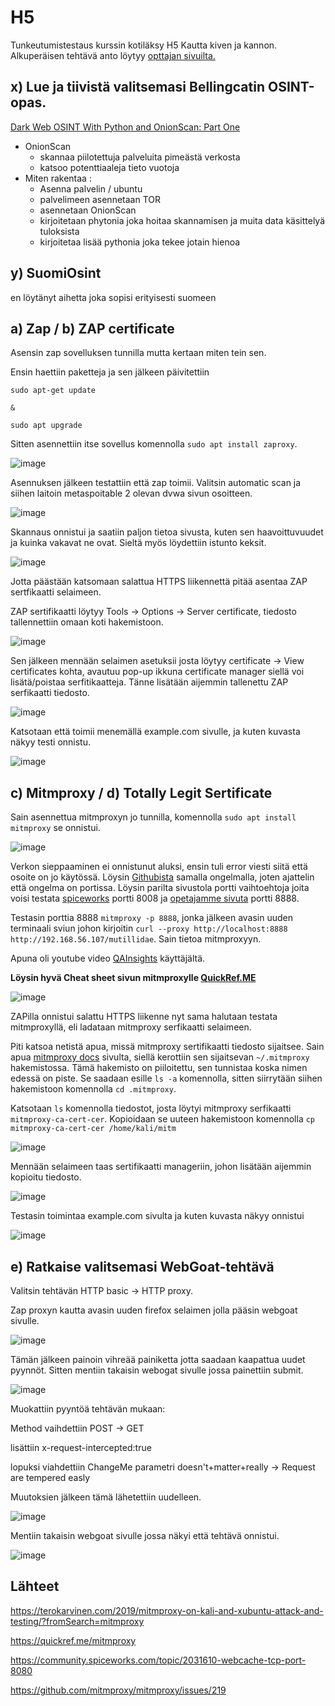 # H5

Tunkeutumistestaus kurssin kotiläksy H5 Kautta kiven ja kannon. Alkuperäisen tehtävä anto löytyy [opttajan sivuilta.](https://terokarvinen.com/2022/tunkeutumistestaus-ict4tn027-3010-syksylla-2022/#h5-kautta-kiven-ja-kannon)



## x) Lue ja tiivistä valitsemasi Bellingcatin OSINT-opas.

[Dark Web OSINT With Python and OnionScan: Part One](https://www.bellingcat.com/resources/2016/07/28/dark-web-osint-with-python-and-onionscan-part-one/)

 * OnionScan
   * skannaa piilotettuja palveluita pimeästä verkosta
   * katsoo potenttiaaleja tieto vuotoja
 * Miten rakentaa :
   * Asenna palvelin / ubuntu
   * palvelimeen asennetaan TOR
   * asennetaan OnionScan
   * kirjoitetaan phytonia joka hoitaa skannamisen ja muita data käsittelyä tuloksista
   * kirjoitetaa lisää pythonia joka tekee jotain hienoa 

## y) SuomiOsint

en löytänyt aihetta joka sopisi erityisesti suomeen

## a) Zap / b) ZAP certificate

Asensin zap sovelluksen tunnilla mutta kertaan miten tein sen.

Ensin haettiin paketteja ja sen jälkeen päivitettiin

```
sudo apt-get update

&

sudo apt upgrade

```
Sitten asennettiin itse sovellus komennolla `sudo apt install zaproxy`.

![image](https://user-images.githubusercontent.com/93308960/204091951-c0190b44-3d2a-4fea-9a90-e57774d04fb7.png)


Asennuksen jälkeen testattiin että zap toimii. Valitsin automatic scan ja siihen laitoin metaspoitable 2 olevan dvwa sivun osoitteen.

![image](https://user-images.githubusercontent.com/93308960/204102803-d9e26a93-cd6e-4446-8a9e-c63ddd74fb2b.png)


Skannaus onnistui ja saatiin paljon tietoa sivusta, kuten sen haavoittuvuudet ja kuinka vakavat ne ovat. Sieltä myös löydettiin istunto keksit.

![image](https://user-images.githubusercontent.com/93308960/204093507-ac7e091f-001a-471a-abf8-5220eb233ea4.png)


Jotta päästään katsomaan salattua HTTPS liikennettä pitää asentaa ZAP sertfikaatti selaimeen. 

ZAP sertifikaatti löytyy Tools -> Options -> Server certificate, tiedosto tallennettiin omaan koti hakemistoon.

![image](https://user-images.githubusercontent.com/93308960/205607743-c206d102-a609-47d3-b1d6-8c984f18cbe7.png)


Sen jälkeen mennään selaimen asetuksii josta löytyy certificate -> View certificates kohta, avautuu pop-up ikkuna certificate manager siellä voi lisätä/poistaa serfitikaatteja. Tänne lisätään aijemmin tallenettu ZAP serfikaatti tiedosto.


![image](https://user-images.githubusercontent.com/93308960/205607243-acc1dd83-4d0c-4a2d-9a26-8f9c2a20d1e7.png)

Katsotaan että toimii menemällä example.com sivulle, ja kuten kuvasta näkyy testi onnistu.

![image](https://user-images.githubusercontent.com/93308960/205606271-c1ddadb9-9ef0-44c2-97cc-847922d9c1c3.png)


## c) Mitmproxy / d) Totally Legit Sertificate


Sain asennettua mitmproxyn jo tunnilla, komennolla `sudo apt install mitmproxy` se onnistui.


![image](https://user-images.githubusercontent.com/93308960/204095537-f75bb684-f12f-4331-996a-a773fe972e71.png)


Verkon sieppaaminen ei onnistunut aluksi, ensin tuli error viesti siitä että osoite on jo käytössä. Löysin [Githubista](https://github.com/mitmproxy/mitmproxy/issues/219) samalla ongelmalla, joten ajattelin että ongelma on portissa. Löysin parilta sivustola portti vaihtoehtoja joita voisi testata [spiceworks](https://community.spiceworks.com/topic/2031610-webcache-tcp-port-8080) portti 8008 ja [opetajamme sivuta](https://terokarvinen.com/2019/mitmproxy-on-kali-and-xubuntu-attack-and-testing/?fromSearch=mitmproxy) portti 8888.

Testasin porttia 8888 `mitmproxy -p 8888`, jonka jälkeen avasin uuden terminaali sviun johon kirjoitin `curl --proxy http://localhost:8888 http://192.168.56.107/mutillidae`. Sain tietoa mitmproxyyn.

Apuna oli youtube video [QAInsights](https://www.youtube.com/watch?v=igcsLKDfssw) käyttäjältä.

**Löysin hyvä Cheat sheet sivun mitmproxylle [QuickRef.ME](https://quickref.me/mitmproxy)**

![image](https://user-images.githubusercontent.com/93308960/204105607-22d05c72-b8f9-46b4-acaa-1b15068ca194.png)


ZAPilla onnistui salattu HTTPS liikenne nyt sama halutaan testata mitmproxyllä, eli ladataan mitmproxy serfikaatti selaimeen.

Piti katsoa netistä apua, missä mitmproxy sertifikaatti tiedosto sijaitsee. Sain apua [mitmproxy docs](https://2qwesgdhjuiytyrjhtgdbf.readthedocs.io/en/latest/certinstall.html) sivulta, siellä kerottiin sen sijaitsevan `~/.mitmproxy` hakemistossa. Tämä hakemisto on piiloitettu, sen tunnistaa koska nimen edessä on piste. Se saadaan esille `ls -a` komennolla, sitten siirrytään siihen hakemistoon komennolla `cd .mitmproxy`. 

Katsotaan `ls` komennolla tiedostot, josta löytyi mitmproxy serfikaatti `mitmproxy-ca-cert-cer`. Kopioidaan se uuteen hakemistoon komennolla `cp mitmproxy-ca-cert-cer /home/kali/mitm`

![image](https://user-images.githubusercontent.com/93308960/205607639-b93056ee-6bb2-4fc5-af3e-f356956c16e0.png)

Mennään selaimeen taas sertifikaatti manageriin, johon lisätään aijemmin kopioitu tiedosto.

![image](https://user-images.githubusercontent.com/93308960/205607142-19f1414d-9492-4697-8905-c7fd45828ded.png)

Testasin toimintaa example.com sivulta ja kuten kuvasta näkyy onnistui

![image](https://user-images.githubusercontent.com/93308960/205614417-327d95c6-a8b9-4b3c-b720-59574ef74067.png)


## e) Ratkaise valitsemasi WebGoat-tehtävä

Valitsin tehtävän HTTP basic -> HTTP proxy.

 Zap proxyn kautta avasin uuden firefox selaimen jolla pääsin webgoat sivulle. 

![image](https://user-images.githubusercontent.com/93308960/204103225-7f452ce3-2c75-4b0a-a956-f6bac3cc7e6c.png)

Tämän jälkeen painoin vihreää painiketta jotta saadaan kaapattua uudet pyynnöt. Sitten mentiin takaisin webogat sivulle jossa painettiin submit.  

![image](https://user-images.githubusercontent.com/93308960/204101258-46a93ccd-4855-4a95-af81-412d61ad120b.png)

Muokattiin pyyntöä tehtävän mukaan:

Method vaihdettiin POST -> GET

lisättiin x-request-intercepted:true

lopuksi viahdettiin ChangeMe parametri doesn't+matter+really -> Request are tempered easly

Muutoksien jälkeen tämä lähetettiin uudelleen.

![image](https://user-images.githubusercontent.com/93308960/204101160-4f571f4d-c3fc-49e8-bbdb-1eaf63d4e027.png)

Mentiin takaisin webgoat sivulle jossa näkyi että tehtävä onnistui.

![image](https://user-images.githubusercontent.com/93308960/204101188-15319dde-af5e-4e20-9691-8411636666f1.png)


## Lähteet

https://terokarvinen.com/2019/mitmproxy-on-kali-and-xubuntu-attack-and-testing/?fromSearch=mitmproxy

https://quickref.me/mitmproxy

https://community.spiceworks.com/topic/2031610-webcache-tcp-port-8080

https://github.com/mitmproxy/mitmproxy/issues/219
